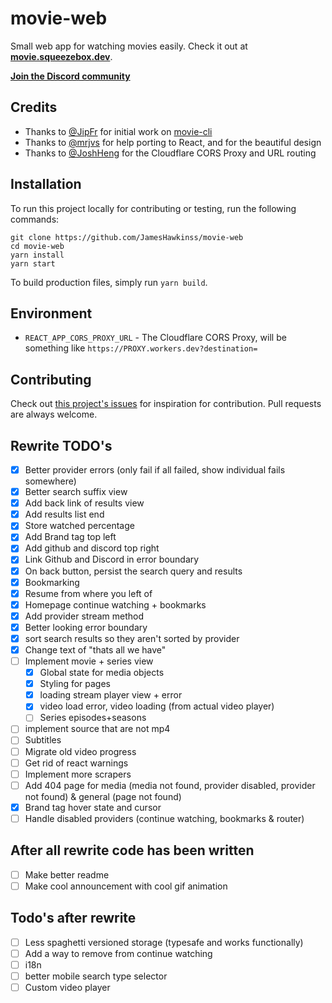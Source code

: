 # movie-web

Small web app for watching movies easily. Check it out at **[movie.squeezebox.dev](https://movie.squeezebox.dev)**.

**[Join the Discord community](https://discord.gg/vXsRvye8BS)**

## Credits

- Thanks to [@JipFr](https://github.com/JipFr) for initial work on [movie-cli](https://github.com/JipFr/movie-cli)
- Thanks to [@mrjvs](https://github.com/mrjvs) for help porting to React, and for the beautiful design
- Thanks to [@JoshHeng](https://github.com/JoshHeng/) for the Cloudflare CORS Proxy and URL routing

## Installation

To run this project locally for contributing or testing, run the following commands:

```
git clone https://github.com/JamesHawkinss/movie-web
cd movie-web
yarn install
yarn start
```

To build production files, simply run `yarn build`.

## Environment

- `REACT_APP_CORS_PROXY_URL` - The Cloudflare CORS Proxy, will be something like `https://PROXY.workers.dev?destination=`

## Contributing

Check out [this project's issues](https://github.com/JamesHawkinss/movie-web/issues) for inspiration for contribution. Pull requests are always welcome.

## Rewrite TODO's

- [x] Better provider errors (only fail if all failed, show individual fails somewhere)
- [x] Better search suffix view
- [x] Add back link of results view
- [x] Add results list end
- [x] Store watched percentage
- [x] Add Brand tag top left
- [x] Add github and discord top right
- [x] Link Github and Discord in error boundary
- [x] On back button, persist the search query and results
- [x] Bookmarking
- [x] Resume from where you left of
- [x] Homepage continue watching + bookmarks
- [x] Add provider stream method
- [x] Better looking error boundary
- [x] sort search results so they aren't sorted by provider
- [x] Change text of "thats all we have"
- [ ] Implement movie + series view
  - [x] Global state for media objects
  - [x] Styling for pages
  - [x] loading stream player view + error
  - [x] video load error, video loading (from actual video player)
  - [ ] Series episodes+seasons
- [ ] implement source that are not mp4
- [ ] Subtitles
- [ ] Migrate old video progress
- [ ] Get rid of react warnings
- [ ] Implement more scrapers
- [ ] Add 404 page for media (media not found, provider disabled, provider not found) & general (page not found)
- [x] Brand tag hover state and cursor
- [ ] Handle disabled providers (continue watching, bookmarks & router)

## After all rewrite code has been written

- [ ] Make better readme
- [ ] Make cool announcement with cool gif animation

## Todo's after rewrite

- [ ] Less spaghetti versioned storage (typesafe and works functionally)
- [ ] Add a way to remove from continue watching
- [ ] i18n
- [ ] better mobile search type selector
- [ ] Custom video player
